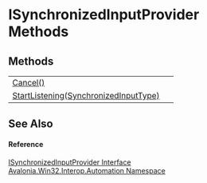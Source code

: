 # ISynchronizedInputProvider Methods




## Methods
<table>
<tr>
<td><a href="M_Avalonia_Win32_Interop_Automation_ISynchronizedInputProvider_Cancel">Cancel()</a></td>
<td> </td>
</tr>
<tr>
<td><a href="M_Avalonia_Win32_Interop_Automation_ISynchronizedInputProvider_StartListening">StartListening(SynchronizedInputType)</a></td>
<td> </td>
</tr>
</table>

## See Also


#### Reference
<a href="T_Avalonia_Win32_Interop_Automation_ISynchronizedInputProvider">ISynchronizedInputProvider Interface</a>  
<a href="N_Avalonia_Win32_Interop_Automation">Avalonia.Win32.Interop.Automation Namespace</a>  
